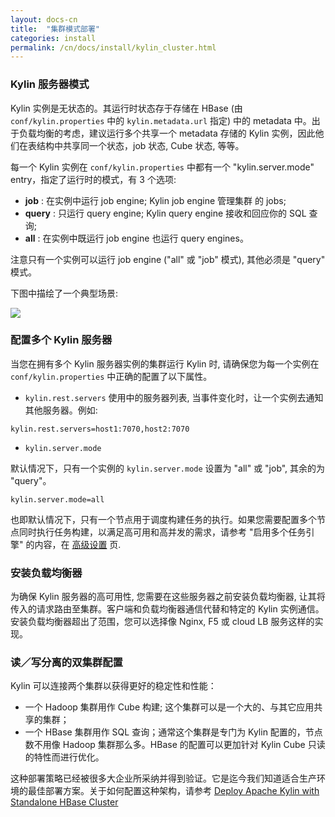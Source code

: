 ```yaml
---
layout: docs-cn
title:  "集群模式部署"
categories: install
permalink: /cn/docs/install/kylin_cluster.html
---
```



### Kylin 服务器模式

Kylin 实例是无状态的。其运行时状态存于存储在 HBase (由 `conf/kylin.properties` 中的 `kylin.metadata.url` 指定) 中的 metadata 中。出于负载均衡的考虑，建议运行多个共享一个 metadata 存储的 Kylin 实例，因此他们在表结构中共享同一个状态，job 状态, Cube 状态, 等等。

每一个 Kylin 实例在 `conf/kylin.properties` 中都有一个 "kylin.server.mode" entry，指定了运行时的模式，有 3 个选项: 

 *  **job** : 在实例中运行 job engine; Kylin job engine 管理集群 的 jobs;
 *  **query** : 只运行 query engine; Kylin query engine 接收和回应你的 SQL 查询;
 *  **all** : 在实例中既运行 job engine 也运行 query engines。 

注意只有一个实例可以运行 job engine ("all" 或 "job" 模式), 其他必须是 "query" 模式。 

下图中描绘了一个典型场景:

![]( /images/install/kylin_server_modes.png)

### 配置多个 Kylin 服务器

当您在拥有多个 Kylin 服务器实例的集群运行 Kylin 时, 请确保您为每一个实例在 `conf/kylin.properties` 中正确的配置了以下属性。

 *  `kylin.rest.servers`
	使用中的服务器列表, 当事件变化时，让一个实例去通知其他服务器。例如: 

```
kylin.rest.servers=host1:7070,host2:7070
```

 *  `kylin.server.mode`


默认情况下，只有一个实例的 `kylin.server.mode` 设置为 "all" 或 "job", 其余的为 "query"。

```
kylin.server.mode=all
```

也即默认情况下，只有一个节点用于调度构建任务的执行。如果您需要配置多个节点同时执行任务构建，以满足高可用和高并发的需求，请参考 "启用多个任务引擎" 的内容，在 [高级设置](advance_settings.html) 页.

### 安装负载均衡器

为确保 Kylin 服务器的高可用性, 您需要在这些服务器之前安装负载均衡器, 让其将传入的请求路由至集群。客户端和负载均衡器通信代替和特定的 Kylin 实例通信。安装负载均衡器超出了范围，您可以选择像 Nginx, F5 或 cloud LB 服务这样的实现。
	
### 读／写分离的双集群配置

Kylin 可以连接两个集群以获得更好的稳定性和性能：

 * 一个 Hadoop 集群用作 Cube 构建; 这个集群可以是一个大的、与其它应用共享的集群；
 * 一个 HBase 集群用作 SQL 查询；通常这个集群是专门为 Kylin 配置的，节点数不用像 Hadoop 集群那么多。HBase 的配置可以更加针对 Kylin Cube 只读的特性而进行优化。  

这种部署策略已经被很多大企业所采纳并得到验证。它是迄今我们知道适合生产环境的最佳部署方案。关于如何配置这种架构，请参考 [Deploy Apache Kylin with Standalone HBase Cluster](/blog/2016/06/10/standalone-hbase-cluster/)